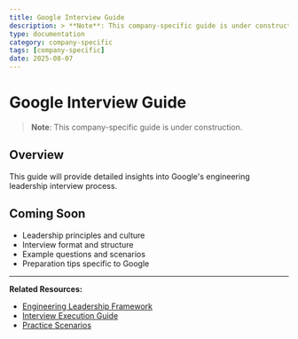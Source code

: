 ```yaml
---
title: Google Interview Guide
description: > **Note**: This company-specific guide is under construction.
type: documentation
category: company-specific
tags: [company-specific]
date: 2025-08-07
---
```


# Google Interview Guide

> **Note**: This company-specific guide is under construction.

## Overview

This guide will provide detailed insights into Google's engineering leadership interview process.

## Coming Soon

- Leadership principles and culture
- Interview format and structure
- Example questions and scenarios
- Preparation tips specific to Google

---

**Related Resources:**
- [Engineering Leadership Framework](../interview-prep/engineering-leadership/)
- [Interview Execution Guide](../interview-prep/engineering-leadership/level-4-interview-execution/)
- [Practice Scenarios](../interview-prep/engineering-leadership/practice-scenarios/)
